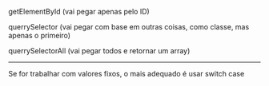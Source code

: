 getElementById 
(vai pegar apenas pelo ID)

querrySelector 
(vai pegar com base em outras coisas, como classe, mas apenas o primeiro)

querrySelectorAll 
(vai pegar todos e retornar um array)


_____________________________________________________


Se for trabalhar com valores fixos, o mais adequado é usar switch case




